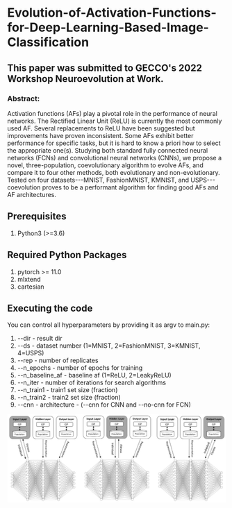 # Evolution-of-Activation-Functions-for-Deep-Learning-Based-Image-Classification 

## This paper was submitted to GECCO's 2022 Workshop Neuroevolution at Work.

### Abstract:
Activation functions (AFs) play a pivotal role in the performance of  neural networks.
The Rectified Linear Unit (ReLU) is currently the most commonly used AF. Several replacements to ReLU have been suggested but improvements have proven inconsistent. Some AFs exhibit better performance for specific tasks, but it is hard to know a priori how to select the appropriate one(s). Studying both standard fully connected neural networks (FCNs) and convolutional neural networks (CNNs), we propose a novel, three-population, coevolutionary algorithm to evolve AFs, and compare it to four other methods, both evolutionary and non-evolutionary. 
Tested on four datasets---MNIST, FashionMNIST, KMNIST, and USPS---coevolution proves to be a performant algorithm for finding good AFs and AF architectures.

## Prerequisites

1. Python3 (>=3.6)

## Required Python Packages

1. pytorch >= 11.0
2. mlxtend
3. cartesian

## Executing the code
You can control all hyperparameters by providing it as argv to main.py:
1. --dir - result dir
2. --ds - dataset number (1=MNIST, 2=FashionMNIST, 3=KMNIST, 4=USPS)
3. --rep - number of replicates
4. --n_epochs - number of epochs for training
5. --n_baseline_af - baseline af (1=ReLU, 2=LeakyReLU)
6. --n_iter - number of iterations for search algorithms
7. --n_train1 - train1 set size (fraction)
8. --n_train2 - train2 set size (fraction)
9. --cnn - architecture - (--cnn for CNN and --no-cnn for FCN)

![alt text](figures/coevo_pops.JPG)
